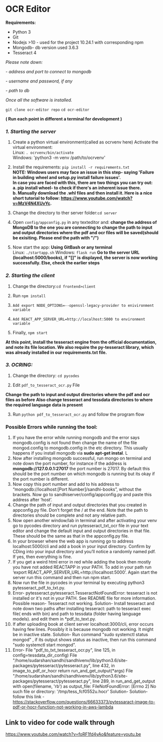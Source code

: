 # OCR Editor
**Requirements:**
- Python 3
- Git
- Nodejs >10 - used for the project 10.24.1 with corresponding npm
- Mongodb- db version used 3.6.3
- Tesseract 4

*Please note down:*

*- address and port to connect to mongodb*

*- username and password, if any*

*- path to db*


*Once all the software is installed.*


` git clone ocr-editor repo `
` cd ocr-editor `


**( Run each point in different a terminal for development )**


### *1. Starting the server*

1. Create a python virtual environment(called as ocrvenv here)
   Activate the virtual environment:<br /> 
        Linux: `. ocrvenv/bin/activate`<br />
        Windows: 'python3 -m venv /path/to/ocrvenv'

2. Install the requirements:
        `pip install -r requirements.txt`<br />
**NOTE: Windows users may face an issue in this step- saying 'Failure in building**
**wheel and setup.py install failure issues'. <br />In case you are faced with this, there are two things you can try out:**<br />
  **a. pip install wheel- to check if there's an inherent issue there.**<br />
  **b. Manually download the .whl files and then install it. Here is a nice short tutorial to follow: https://www.youtube.com/watch?v=MzV4N4XUvYc.**

3. Change the directory to ther server folder:`cd server`

4. Open `config/appconfig.py` in any texteditor and:
**change the address of MongoDB to the one you are connecting to**
**change the path to input and output directories where the pdf and ocr files will be saved(should be exisiting. Please end the path with "/")**

5. Now start the app: **Using GitBash or any terminal**<br />
       Linux: `./startapp.sh`
       Windows: `flask run`
**Go to the server URL (localhost:5000/books), if "[]" is displayed, the server is now working successfully. Else, check the earlier steps**
 
 
 
### *2. Starting the client*
1. Change the directory:`cd frontend>client`

2. Run `npm install`

3. `Add export NODE_OPTIONS=--openssl-legacy-provider to enivironment variable`

4. `Add REACT_APP_SERVER_URL=http://localhost:5000 to environment variable`

4. Finally, `npm start`

**At this point, install the tesseract engine from the official documentation, and note its file location. We also require the py-tesseract library, which was already installed in our requirements.txt file.**

### *3. OCRING:*
1. Change the directory: `cd pycodes`

2. Edit `pdf_to_tesseract_ocr.py` File

**Change the path to input and output directories where the pdf and ocr files  as before**
**Also change tesseract and tessdata directories to where the required language data is present**

3. Run `python pdf_to_tesseract_ocr.py` and follow the program flow

### Possible Errors while running the tool:

1. If you have the error while running mongodb and the error says mongodb.config is not found then change the name of the file mongod.config to mongodb.config in the etc directory. This usually happens if you install mongodb via **sudo apt-get instal**. L
2. Now after installing mongodb successful, run mongo on terminal and note down the port number, for instance if the address is **mongodb://127.0.0.1:27017** the port number is 27017. By default this should be the port number on which mongodb is running but its okay if the port number is different. 
3. Now copy this port number and add to his address to “mongodb://localhost:[Port Number]/sandhi-books”, without the brackets. Now go to sandhiserver/config/appconfig.py and paste this address after ‘host’.
4. Change the path of input and output directories that you created in appconfig.py file. Don’t forget the / at the end. Note that the path to directories should be complete and not any relative path.
5. Now open another window/lab in terminal and after activating your venv go to pycodes directory and run pytesseract_txt_ocr file in your text editor and change the default input and output directories in that file. These should be the same as that in the appconfig.py file.
6. In your browser where the web app is running go to address localhost:5000/cli and add a book in your input directory. Confirm by CDing into your input directory and you’ll notice a randomly named pdf. If yes, then everything is fine.
7. If you get a weird html error in red while adding the book then mostly you have not added REACTAPP in your PATH. To add in your path run ‘export REACT_APP_SERVER_URL=http://localhost:5000’. Again start the server run this command and then run npm start. 
8. Now run the file in pycodes in your terminal by executing python3 pytesseract_pdf_to_txt.py.
9. Error- pytesseract.pytesseract.TesseractNotFoundError: tesseract is not installed or it's not in your PATH. See README file for more information.
Possible reason- Tesseract not working. 
Solution- Install tesseract and note down two paths after installing tesseract: path to tesseract exec file( ends with bin) and path to tessdata (folder having language models). and edit them in 
*pdf_to_text.py.
10. If after uploading book at client server localhost:3000/cli, error occurs having few lines. 
Possibly it is because mongodb not working. It might be in inactive state.
Solution- Run command "sudo systemctl status mongod" , if its output shows status as inactive, then run this command "sudo systemctl start mongod". 
11. Error- File "pdf_to_txt_tesseract_ocr.py", line 125, in <module>
    config=tessdata_dir_config)
  File "/home/sudarshan/sandhi/sandhivenv/lib/python3.6/site-packages/pytesseract/pytesseract.py", line 432, in image_to_pdf_or_hocr
    return run_and_get_output(*args)
  File "/home/sudarshan/sandhi/sandhivenv/lib/python3.6/site-packages/pytesseract/pytesseract.py", line 289, in run_and_get_output
    with open(filename, 'rb') as output_file:
FileNotFoundError: [Errno 2] No such file or directory: '/tmp/tess_fcf0552u.hocr'
Solution- Solution- follow this link - https://stackoverflow.com/questions/66633373/pytessaract-image-to-pdf-or-hocr-function-not-working-in-aws-lambda
        

## Link to video for code walk through
https://www.youtube.com/watch?v=foRF1fd4yAo&feature=youtu.be

